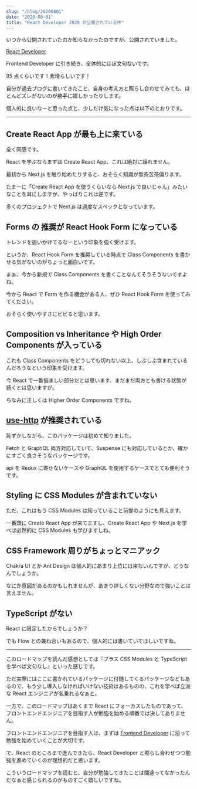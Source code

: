 ```yaml
---
slug: "/blog/20200801"
date: "2020-08-01"
title: "React Developer 2020 が公開されている件"
---
```


いつから公開されていたのか知らなかったのですが、公開されていました。

[React Developer](https://roadmap.sh/react)

Frontend Developer に引き続き、全体的にほぼ文句ないです。

95 点くらいです！素晴らしいです！

自分が過去ブログに書いてきたこと、自身の考え方と照らし合わせてみても、ほとんどズレがないのが勝手に嬉しかったりします。

個人的に良いなーと思った点と、少しだけ気になった点は以下のとおりです。

---

## Create React App が最も上に来ている

全く同感です。

React を学ぶならまずは Create React App、これは絶対に譲れません。

最初から Next.js を触り始めたりすると、おそらく知識が無茶苦茶偏ります。

たまーに「Create React App を使うくらいなら Next.js で良いじゃん」みたいなことを耳にしますが、やっぱりこれは逆です。

多くのプロジェクトで Next.js は過度なスペックとなっています。

## Forms の 推奨が React Hook Form になっている

トレンドを追いかけてるなーという印象を強く受けます。

というか、React Hook Form を推奨している時点で Class Components を書かせる気がないのがちょっと面白いです。

まぁ、今から新規で Class Components を書くことなんてそうそうないですよね。

今から React で Form を作る機会がある人、ぜひ React Hook Form を使ってみてください。

おそらく使いやすさにビビると思います。

## Composition vs Inheritance や High Order Components が入っている

これも Class Components をどうしても切れない以上、しぶしぶ含まれているんだろうなという印象を受けます。

今 React で一番悩ましい部分だとは思います、まだまだ両方とも書ける状態が続くとは思いますが。

ちなみに正しくは Higher Order Components ですね。

## [use-http](https://github.com/ava/use-http) が推奨されている

恥ずかしながら、このパッケージは初めて知りました。

Fetch と GraphQL 両方対応していて、Suspense にも対応しているとか、確かにすごく良さそうなパッケージです。

api を Redux に寄せないケースや GraphQL を使用するケースでとても便利そうです。

## Styling に CSS Modules が含まれていない

ただ、これはもう CSS Modules は知っていること前提のようにも見えます。

一番頭に Create React App が来てますし、Create React App や Next.js を学べば必然的に CSS Modules も学びますしね。

## CSS Framework 周りがちょっとマニアック

Chakra UI とか Ant Design は個人的にあまり上位には来ないんですが、どうなんでしょうか。

なにか意図があるのかもしれませんが、あまり詳しくない分野なので強いことは言えません。

## TypeScript がない

React に限定したからでしょうか？

でも Flow との兼ね合いもあるので、個人的には書いていてほしいですね。

---

このロードマップを読んだ感想としては『プラス CSS Modules と TypeScript を学べば文句なし』といった感じです。

ただ実際にはここに書かれているパッケージに付随してくるパッケージなどもあるので、もう少し導入しなければいけない技術はあるものの、これを学べば立派な React エンジニアが名乗れるなぁと。

一方で、このロードマップはあくまで React にフォーカスしたものであって、フロントエンドエンジニアを目指す人が勉強を始める順番では決してありません。

フロントエンドエンジニアを目指す人は、まずは [Frontend Developer](https://roadmap.sh/frontend) に沿って勉強を始めていくことが大切です。

で、React のところまで進んできたら、React Developer と照らし合わせつつ勉強を進めていくのが理想的だと思います。

こういうロードマップを読むと、自分が勉強してきたことは間違ってなかったんだなぁと感じられるのがものすごく嬉しいですね。
